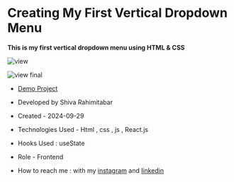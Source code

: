 # Creating My First Vertical Dropdown Menu

**This is my first vertical dropdown menu using HTML & CSS**

![view](https://github.com/user-attachments/assets/6d58d945-195b-430c-bdc9-f861bb002bbc)

![view final](https://user-images.githubusercontent.com/109727844/204102930-fac80657-4d16-4816-b476-a88e984abefe.jpg)

- [Demo Project](https://rahimitabarshiva.github.io/Creating-My-First-Vertical-Dropdown-Menu/)

- Developed by Shiva Rahimitabar

- Created - 2024-09-29

- Technologies Used - Html , css , js , React.js

- Hooks Used : useState 

- Role - Frontend

- How to reach me : with my [instagram](https://www.instagram.com/shiva.rahimitabar.dev) and [linkedin](https://www.linkedin.com/in/shiva-rahimitabar-7477b432b)

